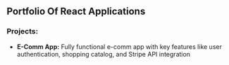 ## Portfolio Of React Applications
  ### Projects:
-   **E-Comm App:** Fully functional e-comm app with key features like user authentication, shopping catalog, and Stripe API integration
